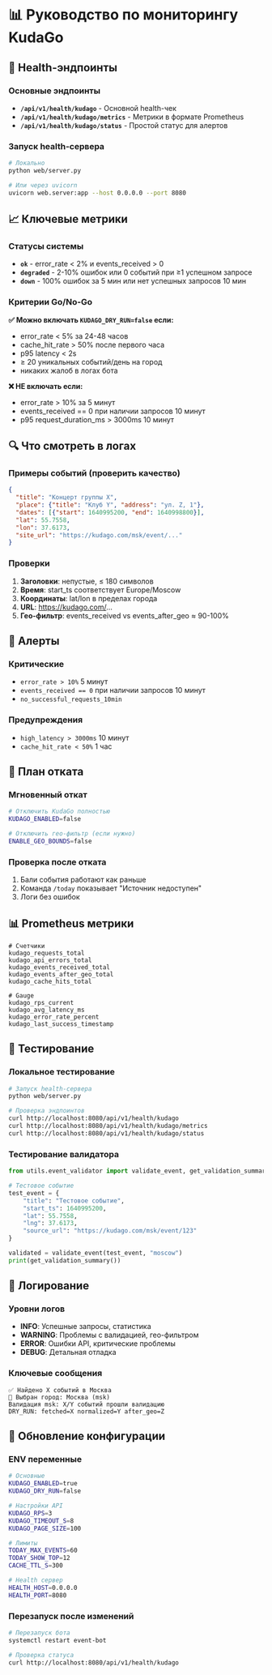 # 📊 Руководство по мониторингу KudaGo

## 🏥 Health-эндпоинты

### Основные эндпоинты

- **`/api/v1/health/kudago`** - Основной health-чек
- **`/api/v1/health/kudago/metrics`** - Метрики в формате Prometheus
- **`/api/v1/health/kudago/status`** - Простой статус для алертов

### Запуск health-сервера

```bash
# Локально
python web/server.py

# Или через uvicorn
uvicorn web.server:app --host 0.0.0.0 --port 8080
```

## 📈 Ключевые метрики

### Статусы системы

- **`ok`** - error_rate < 2% и events_received > 0
- **`degraded`** - 2-10% ошибок или 0 событий при ≥1 успешном запросе
- **`down`** - 100% ошибок за 5 мин или нет успешных запросов 10 мин

### Критерии Go/No-Go

**✅ Можно включать `KUDAGO_DRY_RUN=false` если:**

- error_rate < 5% за 24-48 часов
- cache_hit_rate > 50% после первого часа
- p95 latency < 2s
- ≥ 20 уникальных событий/день на город
- никаких жалоб в логах бота

**❌ НЕ включать если:**

- error_rate > 10% за 5 минут
- events_received == 0 при наличии запросов 10 минут
- p95 request_duration_ms > 3000ms 10 минут

## 🔍 Что смотреть в логах

### Примеры событий (проверить качество)

```json
{
  "title": "Концерт группы X",
  "place": {"title": "Клуб Y", "address": "ул. Z, 1"},
  "dates": [{"start": 1640995200, "end": 1640998800}],
  "lat": 55.7558,
  "lon": 37.6173,
  "site_url": "https://kudago.com/msk/event/..."
}
```

### Проверки

1. **Заголовки**: непустые, ≤ 180 символов
2. **Время**: start_ts соответствует Europe/Moscow
3. **Координаты**: lat/lon в пределах города
4. **URL**: https://kudago.com/...
5. **Гео-фильтр**: events_received vs events_after_geo ≈ 90-100%

## 🚨 Алерты

### Критические

- `error_rate > 10%` 5 минут
- `events_received == 0` при наличии запросов 10 минут
- `no_successful_requests_10min`

### Предупреждения

- `high_latency > 3000ms` 10 минут
- `cache_hit_rate < 50%` 1 час

## 🔧 План отката

### Мгновенный откат

```bash
# Отключить KudaGo полностью
KUDAGO_ENABLED=false

# Отключить гео-фильтр (если нужно)
ENABLE_GEO_BOUNDS=false
```

### Проверка после отката

1. Бали события работают как раньше
2. Команда `/today` показывает "Источник недоступен"
3. Логи без ошибок

## 📊 Prometheus метрики

```prometheus
# Счетчики
kudago_requests_total
kudago_api_errors_total
kudago_events_received_total
kudago_events_after_geo_total
kudago_cache_hits_total

# Gauge
kudago_rps_current
kudago_avg_latency_ms
kudago_error_rate_percent
kudago_last_success_timestamp
```

## 🧪 Тестирование

### Локальное тестирование

```bash
# Запуск health-сервера
python web/server.py

# Проверка эндпоинтов
curl http://localhost:8080/api/v1/health/kudago
curl http://localhost:8080/api/v1/health/kudago/metrics
curl http://localhost:8080/api/v1/health/kudago/status
```

### Тестирование валидатора

```python
from utils.event_validator import validate_event, get_validation_summary

# Тестовое событие
test_event = {
    "title": "Тестовое событие",
    "start_ts": 1640995200,
    "lat": 55.7558,
    "lng": 37.6173,
    "source_url": "https://kudago.com/msk/event/123"
}

validated = validate_event(test_event, "moscow")
print(get_validation_summary())
```

## 📝 Логирование

### Уровни логов

- **INFO**: Успешные запросы, статистика
- **WARNING**: Проблемы с валидацией, гео-фильтром
- **ERROR**: Ошибки API, критические проблемы
- **DEBUG**: Детальная отладка

### Ключевые сообщения

```
✅ Найдено X событий в Москва
📍 Выбран город: Москва (msk)
Валидация msk: X/Y событий прошли валидацию
DRY_RUN: fetched=X normalized=Y after_geo=Z
```

## 🔄 Обновление конфигурации

### ENV переменные

```bash
# Основные
KUDAGO_ENABLED=true
KUDAGO_DRY_RUN=false

# Настройки API
KUDAGO_RPS=3
KUDAGO_TIMEOUT_S=8
KUDAGO_PAGE_SIZE=100

# Лимиты
TODAY_MAX_EVENTS=60
TODAY_SHOW_TOP=12
CACHE_TTL_S=300

# Health сервер
HEALTH_HOST=0.0.0.0
HEALTH_PORT=8080
```

### Перезапуск после изменений

```bash
# Перезапуск бота
systemctl restart event-bot

# Проверка статуса
curl http://localhost:8080/api/v1/health/kudago
```
